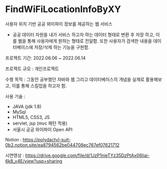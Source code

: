 # FindWiFiLocationInfoByXY

사용자 위치 기반 공공 와이파이 정보를 제공하는 웹 서비스 

- 공공 데이터 자원을 내가 서비스 하고자 하는 데이터 형태로 변환 후 저장 하고, 이를 웹을 통해 사용자에게 원하는 형태로 전달함.
또한 사용자가 검색한 내용을 데이터베이스에 저장/삭제 하는 기능을 구현함.

프로젝트 기간: 2022.06.06 ~ 2022.06.14

프로젝트 규모 : 개인프로젝트

수행 목적 : 그동안 공부했던 자바와 웹 그리고 데이터베이스의 개념을 실제로 활용해보고, 이를 통해 스킬업을 하고자 함.

사용 기술 :
- JAVA (jdk 1.8)
- MySql
- HTML5, CSS3, JS
- servlet, jsp (mvc 패턴 적용)
- 서울시 공공 와이파이 Open API

Notion : https://polydactyl-suit-0b2.notion.site/ea8794562be044708ec767ef07621712

시연영상 : https://drive.google.com/file/d/1JzP1nieTYz35DzPtAx06liai-6k8_v4E/view?usp=sharing
